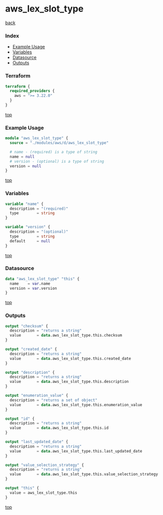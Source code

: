 # aws_lex_slot_type

[back](../aws.md)

### Index

- [Example Usage](#example-usage)
- [Variables](#variables)
- [Datasource](#datasource)
- [Outputs](#outputs)

### Terraform

```terraform
terraform {
  required_providers {
    aws = ">= 3.22.0"
  }
}
```

[top](#index)

### Example Usage

```terraform
module "aws_lex_slot_type" {
  source = "./modules/aws/d/aws_lex_slot_type"

  # name - (required) is a type of string
  name = null
  # version - (optional) is a type of string
  version = null
}
```

[top](#index)

### Variables

```terraform
variable "name" {
  description = "(required)"
  type        = string
}

variable "version" {
  description = "(optional)"
  type        = string
  default     = null
}
```

[top](#index)

### Datasource

```terraform
data "aws_lex_slot_type" "this" {
  name    = var.name
  version = var.version
}
```

[top](#index)

### Outputs

```terraform
output "checksum" {
  description = "returns a string"
  value       = data.aws_lex_slot_type.this.checksum
}

output "created_date" {
  description = "returns a string"
  value       = data.aws_lex_slot_type.this.created_date
}

output "description" {
  description = "returns a string"
  value       = data.aws_lex_slot_type.this.description
}

output "enumeration_value" {
  description = "returns a set of object"
  value       = data.aws_lex_slot_type.this.enumeration_value
}

output "id" {
  description = "returns a string"
  value       = data.aws_lex_slot_type.this.id
}

output "last_updated_date" {
  description = "returns a string"
  value       = data.aws_lex_slot_type.this.last_updated_date
}

output "value_selection_strategy" {
  description = "returns a string"
  value       = data.aws_lex_slot_type.this.value_selection_strategy
}

output "this" {
  value = aws_lex_slot_type.this
}
```

[top](#index)
